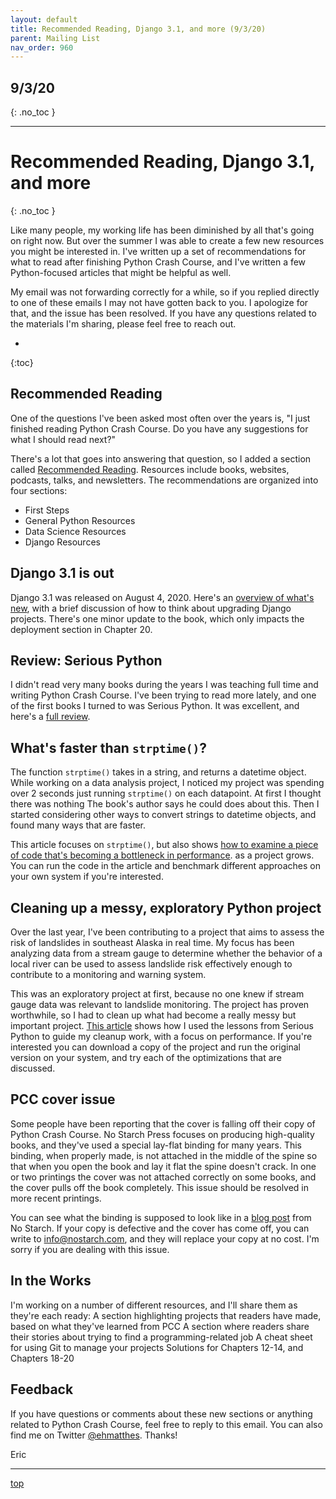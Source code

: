 ```yaml
---
layout: default
title: Recommended Reading, Django 3.1, and more (9/3/20)
parent: Mailing List
nav_order: 960
---
```


## 9/3/20
{: .no_toc }

---

# Recommended Reading, Django 3.1, and more
{: .no_toc }

Like many people, my working life has been diminished by all that's going on right now. But over the summer I was able to create a few new resources you might be interested in. I've written up a set of recommendations for what to read after finishing Python Crash Course, and I've written a few Python-focused articles that might be helpful as well.

My email was not forwarding correctly for a while, so if you replied directly to one of these emails I may not have gotten back to you. I apologize for that, and the issue has been resolved. If you have any questions related to the materials I'm sharing, please feel free to reach out.

* 
{:toc}

## Recommended Reading

One of the questions I've been asked most often over the years is, "I just finished reading Python Crash Course. Do you have any suggestions for what I should read next?"

There's a lot that goes into answering that question, so I added a section called [Recommended Reading](../recommended_reading/index.md). Resources include books, websites, podcasts, talks, and newsletters. The recommendations are organized into four sections:
- First Steps
- General Python Resources
- Data Science Resources
- Django Resources


## Django 3.1 is out

Django 3.1 was released on August 4, 2020. Here's an [overview of what's new](../updates/django3_1.md), with a brief discussion of how to think about upgrading Django projects. There's one minor update to the book, which only impacts the deployment section in Chapter 20.

## Review: Serious Python

I didn't read very many books during the years I was teaching full time and writing Python Crash Course. I've been trying to read more lately, and one of the first books I turned to was Serious Python. It was excellent, and here's a [full review](https://ehmatthes.com/blog/review_serious_python/).

## What's faster than `strptime()`?

The function `strptime()` takes in a string, and returns a datetime object. While working on a data analysis project, I noticed my project was spending over 2 seconds just running `strptime()` on each datapoint. At first I thought there was nothing The book's author says he could does about this. Then I started considering other ways to convert strings to datetime objects, and found many ways that are faster.

This article focuses on `strptime()`, but also shows [how to examine a piece of code that's becoming a bottleneck in performance](https://ehmatthes.com/blog/faster_than_strptime/). as a project grows. You can run the code in the article and benchmark different approaches on your own system if you're interested.

## Cleaning up a messy, exploratory Python project

Over the last year, I've been contributing to a project that aims to assess the risk of landslides in southeast Alaska in real time. My focus has been analyzing data from a stream gauge to determine whether the behavior of a local river can be used to assess landslide risk effectively enough to contribute to a monitoring and warning system.

This was an exploratory project at first, because no one knew if stream gauge data was relevant to landslide monitoring. The project has proven worthwhile, so I had to clean up what had become a really messy but important project. [This article](https://ehmatthes.com/blog/messy_python_project/) shows how I used the lessons from Serious Python to guide my cleanup work, with a focus on performance. If you're interested you can download a copy of the project and run the original version on your system, and try each of the optimizations that are discussed.

## PCC cover issue

Some people have been reporting that the cover is falling off their copy of Python Crash Course. No Starch Press focuses on producing high-quality books, and they've used a special lay-flat binding for many years. This binding, when properly made, is not attached in the middle of the spine so that when you open the book and lay it flat the spine doesn't crack. In one or two printings the cover was not attached correctly on some books, and the cover pulls off the book completely. This issue should be resolved in more recent printings.

You can see what the binding is supposed to look like in a [blog post](https://nostarch.com/blog/lay-flat-bindings-what-and-how) from No Starch. If your copy is defective and the cover has come off, you can write to info@nostarch.com, and they will replace your copy at no cost. I'm sorry if you are dealing with this issue.

## In the Works

I'm working on a number of different resources, and I'll share them as they're each ready:
A section highlighting projects that readers have made, based on what they've learned from PCC
A section where readers share their stories about trying to find a programming-related job
A cheat sheet for using Git to manage your projects
Solutions for Chapters 12-14, and Chapters 18-20

## Feedback

If you have questions or comments about these new sections or anything related to Python Crash Course, feel free to reply to this email. You can also find me on Twitter [@ehmatthes](https://twitter.com/ehmatthes). Thanks!

Eric

---

[top](#top)